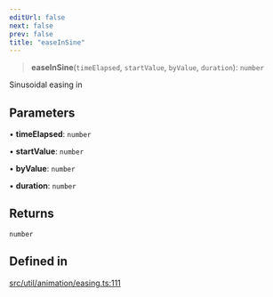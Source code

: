 ```yaml
---
editUrl: false
next: false
prev: false
title: "easeInSine"
---
```


> **easeInSine**(`timeElapsed`, `startValue`, `byValue`, `duration`): `number`

Sinusoidal easing in

## Parameters

• **timeElapsed**: `number`

• **startValue**: `number`

• **byValue**: `number`

• **duration**: `number`

## Returns

`number`

## Defined in

[src/util/animation/easing.ts:111](https://github.com/fabricjs/fabric.js/blob/5c1240d8b4662e45868dd33f385f941de21c8e9c/src/util/animation/easing.ts#L111)
